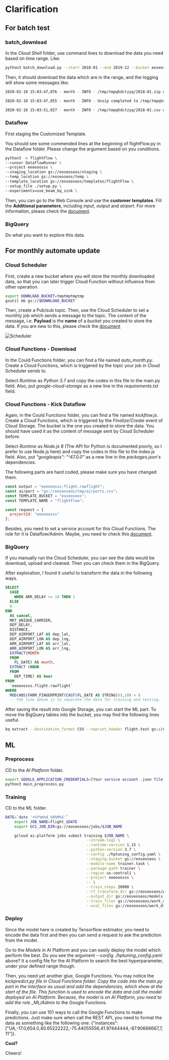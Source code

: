 # Clarification

## For batch test

### batch_download

In the _Cloud Shell_ folder, use command lines to download the data you need based on time range. Like:

```bash
python3 batch_download.py --start 2018-01 --end 2019-12 --bucket eoseoseos
```

Then, it should download the data which are in the range, and the logging will show some messages like:

```bash
2020-02-10 15:03:47,076 - month - INFO - /tmp/tmpqhdctzyq/2018-01.zip download completed

2020-02-10 15:03:47,855 - month - INFO - Unzip completed to /tmp/tmpqhdctzyq/2018-01.csv

2020-02-10 15:03:51,027 - month - INFO - /tmp/tmpqhdctzyq/2018-01.csv upload completed
```

### Dataflow

First staging the Customized Template.

You should see some commended lines at the beginning of flightFlow.py in the Dataflow folder. Please change the argument based on you conditions.

```bash
python3 -m flightFlow \
--runner DataflowRunner \
--project eeeooosss \
--staging_location gs://eoseoseos/staging \
--temp_location gs://eoseoseos/temp \
--template_location gs://eoseoseos/templates/flightFlow \
--setup_file ./setup.py \
--experiments=use_beam_bq_sink \
```

Then, you can go to the Web Console and use the **customer templates**. Fill the **Additional parameters**, including _input_, _output_ and _airport_. For more information, please check the [document](https://cloud.google.com/dataflow/docs/guides/templates/running-templates).

### BigQuery

Do what you want to explore this data.

## For monthly automate update

### Cloud Scheduler

First, create a new bucket where you will store the monthly downloaded data, so that you can later trigger Cloud Function without influence from other operation.

```bash
export DOWNLOAD_BUCKET=tmptmptmptmp
gsutil mb gs://$DOWNLOAD_BUCKET
```

Then, create a Pub/sub topic. Then, use the Cloud Scheduler to set a monthly job which sends a message to the topic. The content of the message, i.e. **Payload** is the **name** of a _bucket_ you created to store the data. If you are new to this, please check the [document](https://cloud.google.com/scheduler/docs/configuring/cron-job-schedules?authuser=3&_ga=2.225359640.-367087609.1574295701#defining_the_job_schedule)

![Scheduler](https://drive.google.com/uc?id=19XAA19u5L7erkeJJIa_wIn2KJsJViQ_G)

### Cloud Functions - Download

In the Could Functions folder, you can find a file named _auto_month.py_. Create a Cloud Functions, which is triggered by the topic your job in Cloud Scheduler sends to.

Select _Runtime_ as _Python 3.7_ and copy the codes in this file to the main.py field. Also, put _google-cloud-storage_ as a new line in the _requirements.txt_ field.

### Cloud Functions - Kick Dataflow

Again, in the Could Functions folder, you can find a file named _kickflow.js_. Create a Cloud Functions, which is triggered by the _Finalize/Create_ event of Cloud Storage. The bucket is the one you created to store the data. You should have used it as the content of message sent by Cloud Scheduler before.

Select _Runtime_ as _Node.js 8_ (The API for Python is documented poorly, so I prefer to use Node.js here) and copy the codes in this file to the index.js field. Also, put _"googleapis": "^47.0.0"_ as a new line in the _packages.json_'s dependencies.

The following parts are hard coded, please make sure you have changed them.

```js
const output = "eeeooosss:flight.rawflight";
const airport = "gs://eoseoseos/tmp/airports.csv";
const TEMPLATE_BUCKET = "eoseoseos";
const TEMPLATE_NAME = "flightFlow";

const request = {
  projectId: "eeeooosss"
};
```

Besides, you need to set a service account for this Cloud Functions. The role for it is Dataflow/Admin. Maybe, you need to check this [document](https://cloud.google.com/iam/docs/creating-managing-service-accounts).

### BigQuery

If you manually run the Cloud Scheduler, you can see the data would be download, upload and cleaned. Then you can check them in the BigQuery.

After exploration, I found it useful to transform the data in the following ways.

```sql
SELECT
  CASE
    WHEN ARR_DELAY >= 10 THEN 1
  ELSE
  0
END
  AS cancel,
  MKT_UNIQUE_CARRIER,
  DEP_DELAY,
  DISTANCE,
  DEP_AIRPORT_LAT AS dep_lat,
  DEP_AIRPORT_LON AS dep_lng,
  ARR_AIRPORT_LAT AS arr_lat,
  ARR_AIRPORT_LON AS arr_lng,
  EXTRACT(MONTH
  FROM
    FL_DATE) AS month,
  EXTRACT (HOUR
  FROM
    DEP_TIME) AS hour
FROM
  `eeeooosss.flight.rawflight`
WHERE
  MOD(ABS(FARM_FINGERPRINT(CAST(FL_DATE AS STRING))),10) < 8
  -- the line above is to separate the data for training and testing.
```

After saving the result into Google Storage, you can start the ML part. To move the BigQuery tables into the bucket, you may find the following lines useful.

```bash
bq extract --destination_format CSV --noprint_header flight.test gs://eoseoseos/for_ai/test/flight-*.csv
```

## ML

### Preprocess

CD to the _AI Platform_ folder.

```bash
export GOOGLE_APPLICATION_CREDENTIALS=[Your service account .json file]
python3 main_preprocess.py
```

### Training

CD to the ML folder.

```bash
DATE=`date '+%Y%m%d_%H%M%S'`
    export JOB_NAME=flight_$DATE
    export GCS_JOB_DIR=gs://eoseoseos/jobs/$JOB_NAME

    gcloud ai-platform jobs submit training $JOB_NAME \
                                    --stream-logs \
                                    --runtime-version 1.15 \
                                    --python-version 3.7 \
                                    --config ./hptuning_config.yaml \
                                    --staging-bucket gs://eoseoseos \
                                    --module-name trainer.task \
                                    --package-path trainer \
                                    --region us-central1 \
                                    --project eeeooosss \
                                    -- \
                                    --train_steps 20000 \
                                    --tf_transform_dir gs://eoseoseos/work_dir \
                                    --output_dir gs://eoseoseos/models \
                                    --train_files gs://eoseoseos/work_dir/train* \
                                    --eval_files gs://eoseoseos/work_dir/eval*
```

### Deploy

Since the model here is created by Tensorflow estimator, you need to encode the data first and then you can send a request to ask the prediction from the model.

Go to the _Models_ in AI Platform and you can easily deploy the model which perform the best. Do you see the argument _--config ./hptuning_config.yaml_ above? It a config file for the AI Platform to search the best hyperparameter, under your defined range though.

Then, you need yet another glue, Google Functions. You may notice the kick*predict.py file in Cloud Functions folder. Copy the code into the main.py part in the interface as usual and add the dependencies, which show at the start of the file. This function is used to encode the data and call the model deployed on AI Platform. Because, the model is on AI Platform, you need to add the role \_ML/Admin* to the Google Functions.

Finally, you can use 101 ways to call the Google Functions to make predictions. Just make sure when call the REST API, you need to format the data as something like the following one:
{"instances":["UA,-17.0,654.0,40.65222222,-75.44055556,41.97444444,-87.90666667,7,11"]}.

**Cool?**

Cheers!
